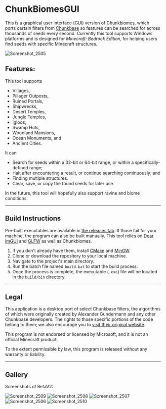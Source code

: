 # ChunkBiomesGUI

This is a graphical user interface (GUI) version of [Chunkbiomes](https://github.com/Nel-S/Chunkbiomes), which ports certain filters from [Chunkbase](https://chunkbase.com/apps/seed-map) so features can be searched for across thousands of seeds every second. Currently this tool supports Windows platforms and is designed for *Minecraft: Bedrock Edition*, for helping users find seeds with specific Minecraft structures.

![Screenshot_2505](https://github.com/user-attachments/assets/e2f93f74-59a6-46cd-8ce4-c9ed8687c18c)


## Features:
This tool supports
- Villages,
- Pillager Outposts,
- Ruined Portals,
- Shipwrecks,
- Desert Temples,
- Jungle Temples,
- Igloos,
- Swamp Huts,
- Woodland Mansions,
- Ocean Monuments, and
- Ancient Cities.

It can
- Search for seeds within a 32-bit or 64-bit range, or within a specifically-defined range;
- Halt after encountering a result, or continue searching continuously; and
- Finding multiple structures.
- Clear, save, or copy the found seeds for later use.

In the future, this tool will hopefully also support ravine and biome conditions.

---
## Build Instructions
Pre-built executables are available in [the releases tab](https://github.com/MZEEN2424/ChunkBiomesGUI/releases). If those fail for your machine, the program can also be built manually.
This tool relies on [Dear ImGUI](https://github.com/ocornut/imgui) and [GLFW](https://github.com/glfw/glfw) as well as Chunkbiomes.

1. If you don't already have them, install [CMake](https://cmake.org/download/) and [MinGW](https://www.mingw-w64.org/downloads/).
1. Clone or download the repository to your local machine.
2. Navigate to the project's main directory.
3. Run the batch file named `build.bat` to start the build process.
4. Once the process is complete, the executable (`.exe`) file will be located in the `build/bin` directory.

---
## Legal

This application is a desktop port of select Chunkbase filters, the algorithms of which were originally created by Alexander Gundermann and any other Chunkbase developers. The rights to those specific portions of the code belong to them; we also encourage you to [visit their original website](https://chunkbase.com/apps/seed-map).

This program is not endorsed or licensed by Microsoft, and it is not an official Minecraft product.

To the extent permissible by law, this program is released without any warranty or liability.

---
## Gallery
Screenshots of BetaV2:

![Screenshot_2509](https://github.com/user-attachments/assets/75c6aef2-301c-4878-afb4-82d2538e0bbc)
![Screenshot_2508](https://github.com/user-attachments/assets/343a20f4-4ed8-4c02-8f9d-f5f1a080c5ea)
![Screenshot_2507](https://github.com/user-attachments/assets/25ccf9fe-781b-4e9b-8cb5-63919d97425e)
![Screenshot_2506](https://github.com/user-attachments/assets/a647d865-5c0c-4960-b242-4fa61e95b75f)
![Screenshot_2510](https://github.com/user-attachments/assets/b97bf82f-5357-4b52-9456-56e364dd2eb9)